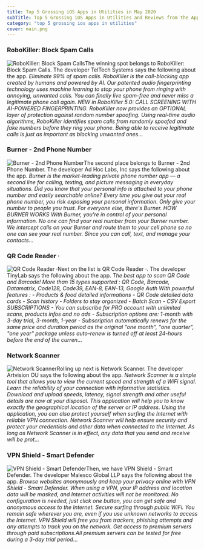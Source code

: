 ```yaml
---
title: Top 5 Grossing iOS Apps in Utilities in May 2020
subTitle: Top 5 Grossing iOS Apps in Utilities and Reviews from the AppStore in May 2020.
category: "top 5 grossing ios apps in utilities"
cover: main.png
---
```


### RoboKiller: Block Spam Calls

![RoboKiller: Block Spam Calls](https://is4-ssl.mzstatic.com/image/thumb/Purple123/v4/86/c5/ab/86c5abf9-e46a-9b88-02b3-aafea1bd9fd6/BlueAppIcon-0-1x_U007emarketing-0-7-0-0-sRGB-85-220.png/100x100bb.png)The winning spot belongs to RoboKiller: Block Spam Calls. The developer TelTech Systems says the following about the app. _Eliminate 99% of spam calls. RoboKiller is the call-blocking app created by humans and powered by AI. Our patented audio fingerprinting technology uses machine learning to stop your phone from ringing with annoying, unwanted calls. You can finally live spam-free and never miss a legitimate phone call again.  NEW in RoboKiller 5.0: CALL SCREENING WITH AI-POWERED FINGERPRINTING. RoboKiller now provides an OPTIONAL layer of protection against random number spoofing. Using real-time audio algorithms, RoboKiller identifies spam calls from randomly spoofed and fake numbers before they ring your phone.   Being able to receive legitimate calls is just as important as blocking unwanted ones_...

### Burner - 2nd Phone Number

![Burner - 2nd Phone Number](https://is1-ssl.mzstatic.com/image/thumb/Purple123/v4/a4/aa/31/a4aa3113-b889-956a-0ec4-1a0da0ee43c8/AppIcon-0-0-1x_U007emarketing-0-0-0-8-0-0-sRGB-0-0-0-GLES2_U002c0-512MB-85-220-0-0.png/100x100bb.png)The second place belongs to Burner - 2nd Phone Number. The developer Ad Hoc Labs, Inc says the following about the app. _Burner is the market-leading private phone number app — a second line for calling, texting, and picture messaging in everyday situations. Did you know that your personal info is attached to your phone number and easily searchable online? Every time you give out your real phone number, you risk exposing your personal information. Only give your number to people you trust. For everyone else, there's Burner.  HOW BURNER WORKS With Burner, you're in control of your personal information. No one can find your real number from your Burner number. We intercept calls on your Burner and route them to your cell phone so no one can see your real number. Since you can call, text, and manage your contacts_...

### QR Code Reader ·

![QR Code Reader ·](https://is4-ssl.mzstatic.com/image/thumb/Purple123/v4/af/ee/07/afee075a-800d-2234-11a7-3bc1ae563fe6/AppIcon-1x_U007emarketing-0-7-0-0-85-220.png/100x100bb.png)Next on the list is QR Code Reader ·. The developer TinyLab says the following about the app. _The best app to scan QR Code and Barcode!  More than 15 types supported : QR Code, Barcode, Datamatrix, Code128, Code39, EAN-8, EAN-13, Google Auth  With powerful features : - Products & food detailed informations - QR Code detailed data cards - Scan history - Folders to stay organized - Batch Scan - CSV Export  SUBSCRIPTIONS  - You can subscribe for PRO account with unlimited scans, products infos and no ads - Subscription options are: 1-month with 3-day trial, 3-month, 1-year  - Subscription automatically renews for the same price and duration period as the original "one month", "one quarter", "one year" package unless auto-renew is turned off at least 24-hours before the end of the curren_...

### Nеtwоrk Sсаnnеr

![Nеtwоrk Sсаnnеr](https://is2-ssl.mzstatic.com/image/thumb/Purple113/v4/9a/de/72/9ade7259-1fcb-c857-5a1f-e2a8ea878689/AppIcon-0-0-1x_U007emarketing-0-0-0-7-0-0-sRGB-0-0-0-GLES2_U002c0-512MB-85-220-0-0.png/100x100bb.png)Rolling up next is Nеtwоrk Sсаnnеr. The developer Artvision OU says the following about the app. _Network Scanner is a simple tool that allows you to view the current speed and strength of a WiFi signal.  Learn the reliability of your connection with informative statistics. Download and upload speeds, latency, signal strength and other useful details are now at your disposal.  This application will help you to know exactly the geographical location of the server or IP address.  Using the application, you can also protect yourself when surfing the Internet with reliable VPN connection. Network Scanner will help ensure security and protect your credentials and other data when connected to the Internet. As long as Network Scanner is in effect, any data that you send and receive will be prot_...

### VРN Shiеld - Smаrt Dеfеndеr

![VРN Shiеld - Smаrt Dеfеndеr](https://is3-ssl.mzstatic.com/image/thumb/Purple123/v4/7c/2c/cf/7c2ccf94-b520-787c-77a2-5d049459d681/AppIcon-0-0-1x_U007emarketing-0-0-0-7-0-0-sRGB-0-0-0-GLES2_U002c0-512MB-85-220-0-0.png/100x100bb.png)Then, we have VРN Shiеld - Smаrt Dеfеndеr. The developer Malesco Global LLP says the following about the app. _Browse websites anonymously and keep your privacy online with VPN Shield - Smart Defender. When using a VPN, your IP address and location data will be masked, and Internet activities will not be monitored.   No configuration is needed, just click one button, you can get safe and anonymous access to the Internet.  Secure surfing through public WiFi. You remain safe wherever you are, even if you use unknown networks to access the Internet.  VPN Shield will free you from trackers, phishing attempts and any attempts to track you on the network.  Get access to premium servers through paid subscriptions.All premium servers can be tested for free during a 3-day trial period_...

